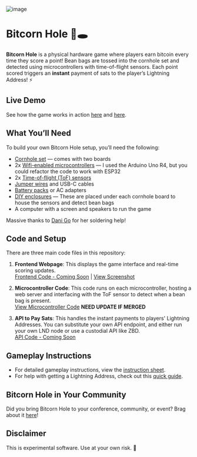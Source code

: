 ![image](https://github.com/user-attachments/assets/6203ecbb-de3d-4308-81ec-74ea63075224)

# Bitcorn Hole 🌽🕳️

**Bitcorn Hole** is a physical hardware game where players earn bitcoin every time they score a point! Bean bags are tossed into the cornhole set and detected using microcontrollers with time-of-flight sensors. Each point scored triggers an **instant** payment of sats to the player’s Lightning Address! ⚡

## Live Demo
See how the game works in action [here](https://x.com/D_plus__plus/status/1807889900093821104) and [here](https://x.com/D_plus__plus/status/1845504750739218734).

## What You’ll Need

To build your own Bitcorn Hole setup, you’ll need the following:

- [Cornhole set](https://www.amazon.com/dp/B07S1PYYTV) — comes with two boards
- 2x [Wifi-enabled microcontrollers](https://www.amazon.com/dp/B0C8V88Z9D) —
  I used the Arduino Uno R4, but you could refactor the code to work with ESP32
- 2x [Time-of-flight (ToF) sensors](https://a.co/d/5bQHzve)
- [Jumper wires](https://www.amazon.com/California-JOS-Breadboard-Optional-Multicolored/dp/B0BRTJQZRD) and USB-C cables
- [Battery packs](https://www.amazon.com/gp/product/B08LH26PFT) or AC adapters
- [DIY enclosures](ENCLOSURES.md) —
  These are placed under each cornhole board to house the sensors and detect bean bags
- A computer with a screen and speakers to run the game

Massive thanks to [Dani Go](https://www.youtube.com/@bitcoineando) for her soldering help!

## Code and Setup

There are three main code files in this repository:

1. **Frontend Webpage**: This displays the game interface and real-time scoring updates.  
   [Frontend Code - Coming Soon](#link-to-frontend-code) | [View Screenshot](https://github.com/dplusplus1024/bitcorn-hole/blob/main/screenshot.png)

2. **Microcontroller Code**: This code runs on each microcontroller, hosting a web server and interfacing with the ToF sensor to detect when a bean bag is present.  
   [View Microcontroller Code](https://github.com/nitroxgas/bitcorn-hole/blob/main/src/microcontroller_webserver_with_tof/microcontroller_webserver_with_tof.ino) 
   **NEED UPDATE IF MERGED**

5. **API to Pay Sats**: This handles the instant payments to players' Lightning Addresses. You can substitute your own API endpoint, and either run your own LND node or use a custodial API like ZBD.  
   [API Code - Coming Soon](#link-to-api-code)

## Gameplay Instructions

- For detailed gameplay instructions, view the [instruction sheet](INSTRUCTIONS.md).
- For help with getting a Lightning Address, check out this [quick guide](LIGHTNING.md).

## Bitcorn Hole in Your Community

Did you bring Bitcorn Hole to your conference, community, or event? Brag about it [here](COMMUNITY.md)!

## Disclaimer

This is experimental software. Use at your own risk. 🌽

